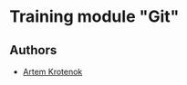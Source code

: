 # Training module "Git"

## Authors

* [Artem Krotenok](https://www.linkedin.com/in/artem-krotenok/)